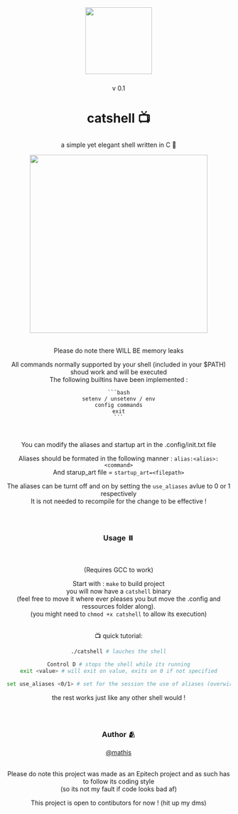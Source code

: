 <div align="center">
  <img height="150" src="https://i.imgflip.com/7fenww.gif"  />
</div>

###

<div align="center">
  v 0.1
</div>

###

<h1 align="center">catshell 📺</h1>

###

<p align="center">a simple yet elegant shell written in C 💌</p>

<div align="center">
  <img height="400" src="https://i.ibb.co/4M5NgGd/catshell.gif"  />
</div>

<br>
<p align="center">Please do note there WILL BE memory leaks </p>
<p align="center">
  All commands normally supported by your shell (included in your $PATH) shoud work and will be executed <br>
  The following builtins have been implemented :
</p>

<div align="center">

    ```bash
    setenv / unsetenv / env
    config commands
    exit
    ```

</div>
  
 <br>
<p align="center">You can modify the aliases and startup art in the .config/init.txt file </p>
<div align="center">

  Aliases should be formated in the following manner : `alias:<alias>:<command>` <br>
  And starup_art file = `startup_art=<filepath>`
  
  The aliases can be turnt off and on by setting the `use_aliases` avlue to 0 or 1 respectively <br>
  It is not needed to recompile for the change to be effective !
 
</div>

###

<br>
<h3 align="center">Usage ⏸️</h3>
<br>

<div align="center">

  (Requires GCC to work)

  Start with : `make` to build project <br>
  you will now have a `catshell` binary <br>
  (feel free to move it where ever pleases you but move the .config and ressources folder along).
  <br>
  (you might need to `chmod +x catshell` to allow its execution)
  <br>
  <br>
  
  📺 quick tutorial:
  
  ```bash
  ./catshell # lauches the shell
  
  Control D # stops the shell while its running
  exit <value> # will exit on value, exits on 0 if not specified
  
  set use_aliases <0/1> # set for the session the use of aliases (overwirtes the config file)
  ```
  
  the rest works just like any other shell would !
  
</div>

###

<br>
<h3 align="center">Author 🫂</h3>
<div align="center">
  <a href="https://github.com/underhoney">@mathis</a> <br>
  <br>
  
  Please do note this project was made as an Epitech project and as such has to follow its coding style <br>
  (so its not my fault if code looks bad af)
  
  This project is open to contibutors for now ! (hit up my dms)
</div>

###
